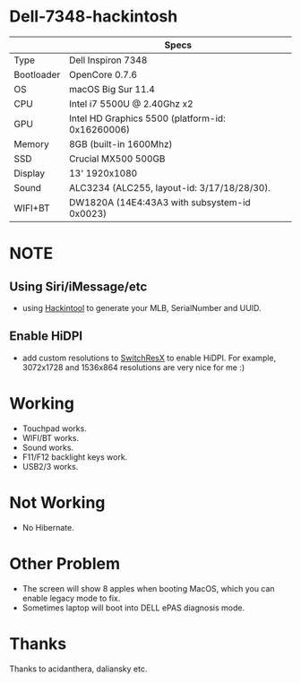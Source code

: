 # Dell-7348-hackintosh

|            | Specs                                            |
|------------|--------------------------------------------------|
| Type       | Dell Inspiron 7348                               |
| Bootloader | OpenCore 0.7.6                                   |
| OS         | macOS Big Sur 11.4                               |
| CPU        | Intel i7 5500U @ 2.40Ghz x2                      |
| GPU        | Intel HD Graphics 5500 (platform-id: 0x16260006) |
| Memory     | 8GB (built-in 1600Mhz)                           |
| SSD        | Crucial MX500 500GB                              |
| Display    | 13' 1920x1080                                    |
| Sound      | ALC3234 (ALC255, layout-id: 3/17/18/28/30).      |
| WIFI+BT    | DW1820A (14E4:43A3 with subsystem-id 0x0023)     |

# NOTE

## Using Siri/iMessage/etc

- using [Hackintool](https://github.com/headkaze/Hackintool) to generate your MLB, SerialNumber and UUID.

## Enable HiDPI

- add custom resolutions to [SwitchResX](https://www.madrau.com/index.html) to enable HiDPI. For example, 3072x1728 and 1536x864 resolutions are very nice for me :)

# Working

- Touchpad works.
- WIFI/BT works.
- Sound works.
- F11/F12 backlight keys work.
- USB2/3 works.

# Not Working

- No Hibernate.

# Other Problem

- The screen will show 8 apples when booting MacOS, which you can enable legacy mode to fix.
- Sometimes laptop will boot into DELL ePAS diagnosis mode.

# Thanks

Thanks to acidanthera, daliansky etc.
